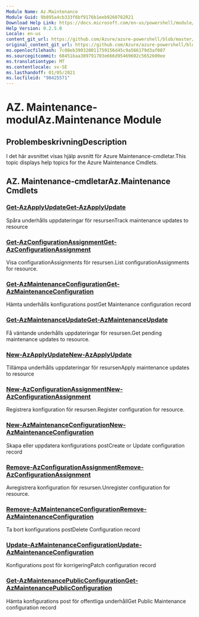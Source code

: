 ```yaml
---
Module Name: Az.Maintenance
Module Guid: 9b895a4cb333f6bf9176b1eeb9260782R21
Download Help Link: https://docs.microsoft.com/en-us/powershell/module/az.maintenance
Help Version: 0.2.5.0
Locale: en-us
content_git_url: https://github.com/Azure/azure-powershell/blob/master/src/Maintenance/Maintenance/help/Az.Maintenance.md
original_content_git_url: https://github.com/Azure/azure-powershell/blob/master/src/Maintenance/Maintenance/help/Az.Maintenance.md
ms.openlocfilehash: 7c08eb390320011759156d45c9a566179d3af007
ms.sourcegitcommit: 68451baa389791703e666d95469602c5652609ee
ms.translationtype: MT
ms.contentlocale: sv-SE
ms.lasthandoff: 01/05/2021
ms.locfileid: "98425571"
---
```

# <span data-ttu-id="4a5b7-101">AZ. Maintenance-modul</span><span class="sxs-lookup"><span data-stu-id="4a5b7-101">Az.Maintenance Module</span></span>
## <span data-ttu-id="4a5b7-102">Problembeskrivning</span><span class="sxs-lookup"><span data-stu-id="4a5b7-102">Description</span></span>
<span data-ttu-id="4a5b7-103">I det här avsnittet visas hjälp avsnitt för Azure Maintenance-cmdletar.</span><span class="sxs-lookup"><span data-stu-id="4a5b7-103">This topic displays help topics for the Azure Maintenance Cmdlets.</span></span>

## <span data-ttu-id="4a5b7-104">AZ. Maintenance-cmdletar</span><span class="sxs-lookup"><span data-stu-id="4a5b7-104">Az.Maintenance Cmdlets</span></span>
### [<span data-ttu-id="4a5b7-105">Get-AzApplyUpdate</span><span class="sxs-lookup"><span data-stu-id="4a5b7-105">Get-AzApplyUpdate</span></span>](Get-AzApplyUpdate.md)
<span data-ttu-id="4a5b7-106">Spåra underhålls uppdateringar för resursen</span><span class="sxs-lookup"><span data-stu-id="4a5b7-106">Track maintenance updates to resource</span></span>

### [<span data-ttu-id="4a5b7-107">Get-AzConfigurationAssignment</span><span class="sxs-lookup"><span data-stu-id="4a5b7-107">Get-AzConfigurationAssignment</span></span>](Get-AzConfigurationAssignment.md)
<span data-ttu-id="4a5b7-108">Visa configurationAssignments för resursen.</span><span class="sxs-lookup"><span data-stu-id="4a5b7-108">List configurationAssignments for resource.</span></span>

### [<span data-ttu-id="4a5b7-109">Get-AzMaintenanceConfiguration</span><span class="sxs-lookup"><span data-stu-id="4a5b7-109">Get-AzMaintenanceConfiguration</span></span>](Get-AzMaintenanceConfiguration.md)
<span data-ttu-id="4a5b7-110">Hämta underhålls konfigurations post</span><span class="sxs-lookup"><span data-stu-id="4a5b7-110">Get Maintenance configuration record</span></span>

### [<span data-ttu-id="4a5b7-111">Get-AzMaintenanceUpdate</span><span class="sxs-lookup"><span data-stu-id="4a5b7-111">Get-AzMaintenanceUpdate</span></span>](Get-AzMaintenanceUpdate.md)
<span data-ttu-id="4a5b7-112">Få väntande underhålls uppdateringar för resursen.</span><span class="sxs-lookup"><span data-stu-id="4a5b7-112">Get pending maintenance updates to resource.</span></span>

### [<span data-ttu-id="4a5b7-113">New-AzApplyUpdate</span><span class="sxs-lookup"><span data-stu-id="4a5b7-113">New-AzApplyUpdate</span></span>](New-AzApplyUpdate.md)
<span data-ttu-id="4a5b7-114">Tillämpa underhålls uppdateringar för resursen</span><span class="sxs-lookup"><span data-stu-id="4a5b7-114">Apply maintenance updates to resource</span></span>

### [<span data-ttu-id="4a5b7-115">New-AzConfigurationAssignment</span><span class="sxs-lookup"><span data-stu-id="4a5b7-115">New-AzConfigurationAssignment</span></span>](New-AzConfigurationAssignment.md)
<span data-ttu-id="4a5b7-116">Registrera konfiguration för resursen.</span><span class="sxs-lookup"><span data-stu-id="4a5b7-116">Register configuration for resource.</span></span>

### [<span data-ttu-id="4a5b7-117">New-AzMaintenanceConfiguration</span><span class="sxs-lookup"><span data-stu-id="4a5b7-117">New-AzMaintenanceConfiguration</span></span>](New-AzMaintenanceConfiguration.md)
<span data-ttu-id="4a5b7-118">Skapa eller uppdatera konfigurations post</span><span class="sxs-lookup"><span data-stu-id="4a5b7-118">Create or Update configuration record</span></span>

### [<span data-ttu-id="4a5b7-119">Remove-AzConfigurationAssignment</span><span class="sxs-lookup"><span data-stu-id="4a5b7-119">Remove-AzConfigurationAssignment</span></span>](Remove-AzConfigurationAssignment.md)
<span data-ttu-id="4a5b7-120">Avregistrera konfiguration för resursen.</span><span class="sxs-lookup"><span data-stu-id="4a5b7-120">Unregister configuration for resource.</span></span>

### [<span data-ttu-id="4a5b7-121">Remove-AzMaintenanceConfiguration</span><span class="sxs-lookup"><span data-stu-id="4a5b7-121">Remove-AzMaintenanceConfiguration</span></span>](Remove-AzMaintenanceConfiguration.md)
<span data-ttu-id="4a5b7-122">Ta bort konfigurations post</span><span class="sxs-lookup"><span data-stu-id="4a5b7-122">Delete Configuration record</span></span>

### [<span data-ttu-id="4a5b7-123">Update-AzMaintenanceConfiguration</span><span class="sxs-lookup"><span data-stu-id="4a5b7-123">Update-AzMaintenanceConfiguration</span></span>](Update-AzMaintenanceConfiguration.md)
<span data-ttu-id="4a5b7-124">Konfigurations post för korrigering</span><span class="sxs-lookup"><span data-stu-id="4a5b7-124">Patch configuration record</span></span>

### [<span data-ttu-id="4a5b7-125">Get-AzMaintenancePublicConfiguration</span><span class="sxs-lookup"><span data-stu-id="4a5b7-125">Get-AzMaintenancePublicConfiguration</span></span>](Get-AzMaintenancePublicConfiguration.md)
<span data-ttu-id="4a5b7-126">Hämta konfigurations post för offentliga underhåll</span><span class="sxs-lookup"><span data-stu-id="4a5b7-126">Get Public Maintenance configuration record</span></span>

